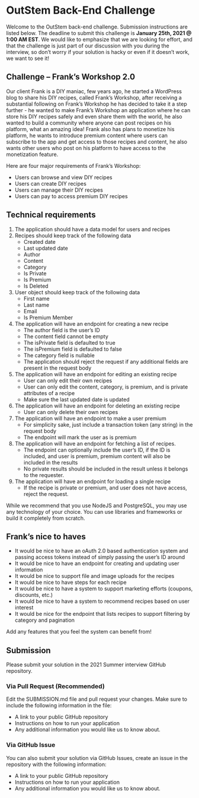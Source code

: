 
# OutStem Back-End Challenge
Welcome to the OutStem back-end challenge. Submission instructions are listed below. The deadline to submit this challenge is **January 25th, 2021 @ 1:00 AM EST**. We would like to emphasize that we are looking for effort, and that the challenge is just part of our discussion with you during the interview, so don’t worry if your solution is hacky or even if it doesn’t work, we want to see it!

## Challenge – Frank’s Workshop 2.0

Our client Frank is a DIY maniac,  few years ago, he started a WordPress blog to share his DIY recipes, called Frank’s Workshop, after receiving a substantial following on Frank’s Workshop he has decided to take it a step further - he wanted to make Frank’s Workshop an application where he can store his DIY recipes safely and even share them with the world, he also wanted to build a community where anyone can post recipes on his platform, what an amazing idea! Frank also has plans to monetize his platform, he wants to introduce premium content where users can subscribe to the app and get access to those recipes and content, he also wants other users who post on his platform to have access to the monetization feature.

Here are four major requirements of Frank’s Workshop:

- Users can browse and view DIY recipes
- Users can create DIY recipes
- Users can manage their DIY recipes
- Users can pay to access premium DIY recipes
    
## Technical requirements

1. The application should have a data model for users and recipes
2. Recipes should keep track of the following data
     - Created date
     - Last updated date
     - Author
     - Content
     - Category
     - Is Private
     - Is Premium
     - Is Deleted
3. User object should keep track of the following data
     - First name
     - Last name
     - Email
     - Is Premium Member
4. The application will have an endpoint for creating a new recipe
     - The author field is the user’s ID
     - The content field cannot be empty
     - The isPrivate field is defaulted to true
     - The isPremium field is defaulted to false
     - The category field is nullable
     - The application should reject the request if any additional fields are present in the request body
5. The application will have an endpoint for editing an existing recipe
     - User can only edit their own recipes
     - User can only edit the content, category, is premium, and is private attributes of a recipe
     - Make sure the last updated date is updated
6. The application will have an endpoint for deleting an existing recipe
     - User can only delete their own recipes
7. The application will have an endpoint to make a user premium
     - For simplicity sake, just include a transaction token (any string) in the request body
     - The endpoint will mark the user as is premium
8. The application will have an endpoint for fetching a list of recipes.
     - The endpoint can optionally include the user’s ID, if the ID is included, and user is premium, premium content will also be included in the results
     - No private results should be included in the result unless it belongs to the requester.
9.  The application will have an endpoint for loading a single recipe
     - If the recipe is private or premium, and user does not have access, reject the request.
    
While we recommend that you use NodeJS and PostgreSQL, you may use any technology of your choice. You can use libraries and frameworks or build it completely from scratch.

## Frank’s nice to haves

- It would be nice to have an oAuth 2.0 based authentication system and passing access tokens instead of simply passing the user’s ID around
- It would be nice to have an endpoint for creating and updating user information
- It would be nice to support file and image uploads for the recipes
- It would be nice to have steps for each recipe
- It would be nice to have a system to support marketing efforts (coupons, discounts, etc.)
- It would be nice to have a system to recommend recipes based on user interest
- It would be nice for the endpoint that lists recipes to support filtering by category and pagination
    
Add any features that you feel the system can benefit from!

## Submission

Please submit your solution in the 2021 Summer interview GitHub repository.

### Via Pull Request (Recommended)

Edit the SUBMISSION.md file and pull request your changes. Make sure to include the following information in the file:

- A link to your public GitHub repository
- Instructions on how to run your application
- Any additional information you would like us to know about.

### Via GitHub Issue

You can also submit your solution via GitHub Issues, create an issue in the repository with the following information:
- A link to your public GitHub repository
- Instructions on how to run your application
- Any additional information you would like us to know about.